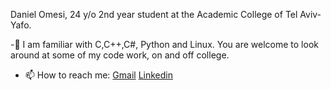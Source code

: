 Daniel Omesi, 24 y/o
2nd year student at the Academic College of Tel Aviv-Yafo.

-🔭 I am familiar with C,C++,C#, Python and Linux. You are welcome to look around at some of my code work, on and off college.

- 📫 How to reach me: [Gmail](mailto:omesidaniel@gmail.com) [Linkedin](https://www.linkedin.com/in/daniel-omesi/)


